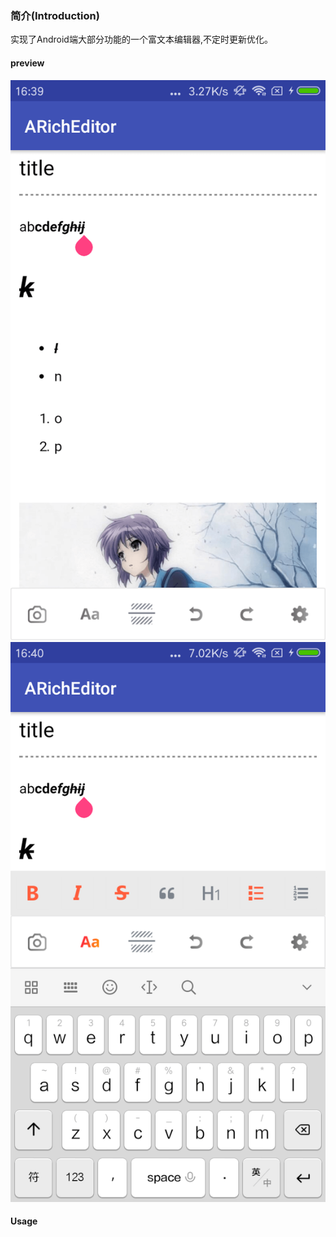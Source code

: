 ### 简介(Introduction)
实现了Android端大部分功能的一个富文本编辑器,不定时更新优化。
#### preview
![image2](https://github.com/anderson9/ARichEditor/blob/master/image/image1.png)
![image2](https://github.com/anderson9/ARichEditor/blob/master/image/image3.png)

####  Usage